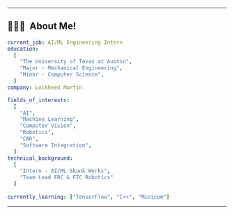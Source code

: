 
---
<h2> 👨🏻‍💻 &nbsp;About Me!</h2>

```yaml
current_job: AI/ML Engineering Intern
education:
  [
    "The University of Texas at Austin",
    "Major - Mechanical Engineering",
    "Minor - Computer Science",
  ]
company: Lockheed Martin

fields_of_interests:
  [
    "AI",
    "Machine Learning",
    "Computer Vision",
    "Robotics",
    "CAD",
    "Software Integration",
  ]
technical_background:
  [
    "Intern - AI/ML Skunk Works",
    "Team Lead FRC & FTC Robotics"
  ]
  
currently_learning: ["TensorFlow", "C++", "Minicom"]
```
  
---  
  
<!-- <h2> 🚀 &nbsp;Some Tools I Have Used and Learned</h2>
n-wordmark.svg" width="45" height="45"/> -->


<p align="center">
  <img src="https://capsule-render.vercel.app
